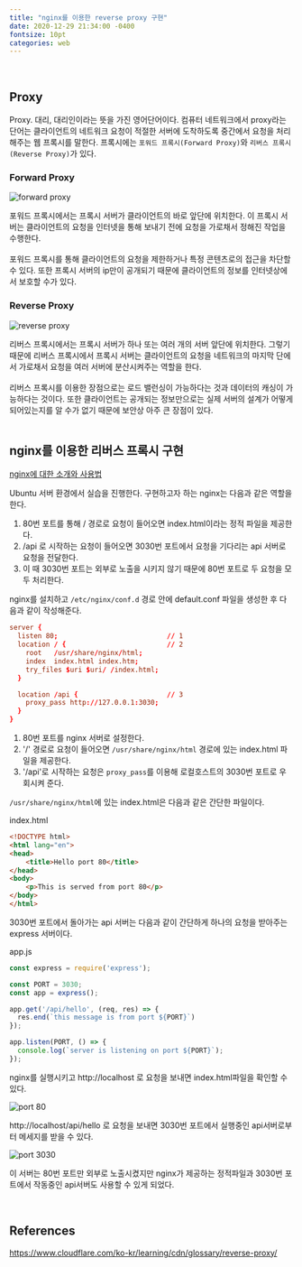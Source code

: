 ```yaml
---
title: "nginx를 이용한 reverse proxy 구현"
date: 2020-12-29 21:34:00 -0400
fontsize: 10pt
categories: web
---
```


<br>

## Proxy

Proxy. 대리, 대리인이라는 뜻을 가진 영어단어이다. 컴퓨터 네트워크에서 proxy라는 단어는 클라이언트의 네트워크 요청이 적절한 서버에 도착하도록 중간에서 요청을 처리해주는 웹 프록시를 말한다. 프록시에는 `포워드 프록시(Forward Proxy)`와 `리버스 프록시(Reverse Proxy)`가 있다.
<br>

### Forward Proxy

![forward proxy](https://user-images.githubusercontent.com/50684454/103279863-3391ec00-4a12-11eb-9704-9f219daf06d3.png)

포워드 프록시에서는 프록시 서버가 클라이언트의 바로 앞단에 위치한다. 이 프록시 서버는 클라이언트의 요청을 인터넷을 통해 보내기 전에 요청을 가로채서 정해진 작업을 수행한다.  
<br>
포워드 프록시를 통해 클라이언트의 요청을 제한하거나 특정 콘텐츠로의 접근을 차단할 수 있다. 또한 프록시 서버의 ip만이 공개되기 때문에 클라이언트의 정보를 인터넷상에서 보호할 수가 있다.
<br>

### Reverse Proxy

![reverse proxy](https://user-images.githubusercontent.com/50684454/103279885-41477180-4a12-11eb-9046-f11454fec5db.png)

리버스 프록시에서는 프록시 서버가 하나 또는 여러 개의 서버 앞단에 위치한다. 그렇기 때문에 리버스 프록시에서 프록시 서버는 클라이언트의 요청을 네트워크의 마지막 단에서 가로채서 요청을 여러 서버에 분산시켜주는 역할을 한다.  
<br>
리버스 프록시를 이용한 장점으로는 로드 밸런싱이 가능하다는 것과 데이터의 캐싱이 가능하다는 것이다. 또한 클라이언트는 공개되는 정보만으로는 실제 서버의 설계가 어떻게 되어있는지를 알 수가 없기 때문에 보안상 아주 큰 장점이 있다.  
<br>

## nginx를 이용한 리버스 프록시 구현

[nginx에 대한 소개와 사용법](https://seungtaek95.github.io/web/nginx/)  

Ubuntu 서버 환경에서 실습을 진행한다. 구현하고자 하는 nginx는 다음과 같은 역할을 한다.
1. 80번 포트를 통해 / 경로로 요청이 들어오면 index.html이라는 정적 파일을 제공한다.
1. /api 로 시작하는 요청이 들어오면 3030번 포트에서 요청을 기다리는 api 서버로 요청을 전달한다.
1. 이 때 3030번 포트는 외부로 노출을 시키지 않기 때문에 80번 포트로 두 요청을 모두 처리한다.

nginx를 설치하고 `/etc/nginx/conf.d` 경로 안에 default.conf 파일을 생성한 후 다음과 같이 작성해준다.  

~~~conf
server {
  listen 80;                           // 1
  location / {                         // 2
    root   /usr/share/nginx/html;
    index  index.html index.htm;
    try_files $uri $uri/ /index.html;
  }

  location /api {                      // 3
    proxy_pass http://127.0.0.1:3030;
  }
}
~~~

1. 80번 포트를 nginx 서버로 설정한다.
1. '/' 경로로 요청이 들어오면 `/usr/share/nginx/html` 경로에 있는 index.html 파일을 제공한다.
1. '/api'로 시작하는 요청은 `proxy_pass`를 이용해 로컬호스트의 3030번 포트로 우회시켜 준다.

`/usr/share/nginx/html`에 있는 index.html은 다음과 같은 간단한 파일이다.  
  
index.html
~~~html
<!DOCTYPE html>
<html lang="en">
<head>
    <title>Hello port 80</title>
</head>
<body>
    <p>This is served from port 80</p>
</body>
</html>
~~~

3030번 포트에서 돌아가는 api 서버는 다음과 같이 간단하게 하나의 요청을 받아주는 express 서버이다.  
  
app.js
~~~javascript
const express = require('express');

const PORT = 3030;
const app = express();

app.get('/api/hello', (req, res) => {
  res.end(`this message is from port ${PORT}`)
});

app.listen(PORT, () => {
  console.log(`server is listening on port ${PORT}`);
});
~~~

nginx를 실행시키고 http://localhost 로 요청을 보내면 index.html파일을 확인할 수 있다.  

![port 80](https://user-images.githubusercontent.com/50684454/103285982-d3f00c80-4a22-11eb-8699-963f9335e5a9.png)

http://localhost/api/hello 로 요청을 보내면 3030번 포트에서 실행중인 api서버로부터 메세지를 받을 수 있다.

![port 3030](https://user-images.githubusercontent.com/50684454/103285990-d6eafd00-4a22-11eb-818a-a4f8102ebb3c.png)

이 서버는 80번 포트만 외부로 노출시켰지만 nginx가 제공하는 정적파일과 3030번 포트에서 작동중인 api서버도 사용할 수 있게 되었다.

<br>

## References

<https://www.cloudflare.com/ko-kr/learning/cdn/glossary/reverse-proxy/>